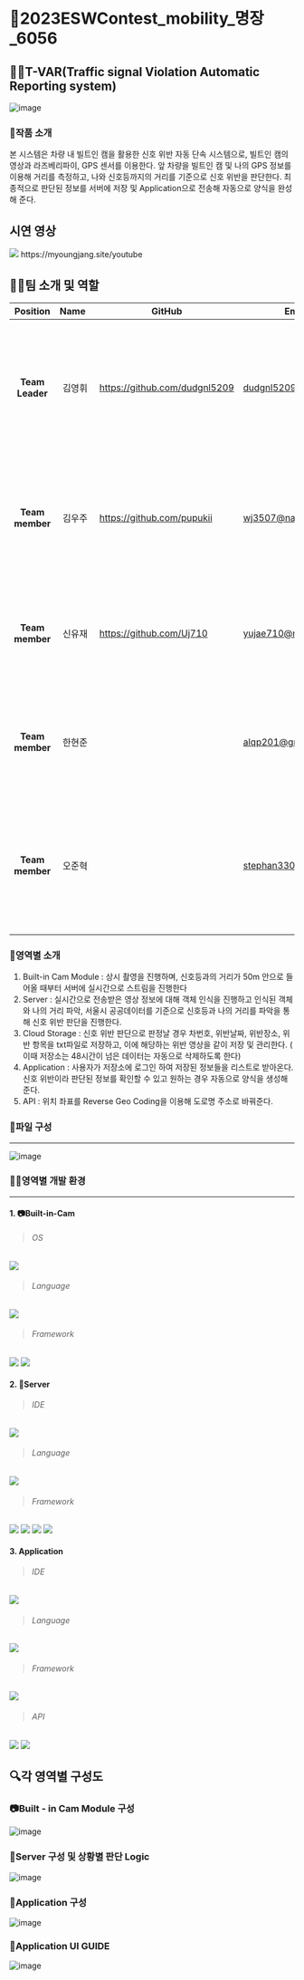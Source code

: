 # 🚗2023ESWContest_mobility_명장_6056

## 🕵️‍♀️T-VAR(Traffic signal Violation Automatic Reporting system)
![image](https://github.com/dudgnl5209/2023ESWContest_mobility_6056/assets/124027423/aa2c9cd3-94e0-477c-998d-246843566b75)

### 📜작품 소개
본 시스템은 차량 내 빌트인 캠을 활용한 신호 위반 자동 단속 시스템으로, 빌트인 캠의 영상과 라즈베리파이, GPS 센서를 이용한다.
앞 차량을 빌트인 캠 및 나의 GPS 정보를 이용해 거리를 측정하고, 나와 신호등까지의 거리를 기준으로 신호 위반을 판단한다.
최종적으로 판단된 정보를 서버에 저장 및 Application으로 전송해 자동으로 양식을 완성해 준다.

## 시연 영상
<img src="https://img.shields.io/badge/youtube-FF0000?style=for-the-badge&logo=youtube&logoColor=White">
https://myoungjang.site/youtube

## 💁‍♂️팀 소개 및 역할
| Position    | Name&nbsp;&nbsp;   | GitHub | Email | Role |
|:-------------:|:--------:|--------|-------|------|
| **Team Leader** | 김영휘 | https://github.com/dudgnl5209| dudgnl5209@naver.com| 기획 및 개발 총괄,  웹 스트리밍 통신 구현, 위반 데이터 저장소 관리,Reverse Geocoding 통합 처리, 공공 데이터 수집 및 가공     |
| **Team member** | 김우주 | https://github.com/pupukii   | wj3507@naver.com    | 객체 추적 모델 설계 및 구현, Image Processing, 신호 위반 판단 Logic 구현, 신호 위반 관련 법규 분석     |
| **Team member** | 신유재 | https://github.com/Uj710     | yujae710@naver.com  | Server 통신 관리, Application 개발, UI디자인, 저장소와 Application 간의 통신 개발     |
| **Team member** | 한현준 |        | alqp201@gmail.com   | 객체 추적 모델 설계 및 구현, Image Processing, 신호 위반 판단 Logic 구현, 위반 데이터 후처리     |
| **Team member** | 오준혁 |        | stephan330@naver.com| Custom data 학습 파일 생성, 공공 데이터 수집 및 가공, 모듈 Case 설계 및 안전성 검증, 데이터 증강 알고리즘 개발     |

### 📌영역별 소개
1. Built-in Cam Module : 상시 촬영을 진행하며, 신호등과의 거리가 50m 안으로 들어올 때부터 서버에 실시간으로 스트림을 진행한다
2. Server : 실시간으로 전송받은 영상 정보에 대해 객체 인식을 진행하고 인식된 객체와 나의 거리 파악, 서울시 공공데이터를 기준으로 신호등과 나의 거리를 파악을 통해
신호 위반 판단을 진행한다.
3. Cloud Storage : 신호 위반 판단으로 판정날 경우 차번호, 위반날짜, 위반장소, 위반 항목을 txt파일로 저장하고, 이에 해당하는 위반 영상을 같이 저장 및 관리한다.
( 이때 저장소는 48시간이 넘은 데이터는 자동으로 삭제하도록 한다)
4. Application : 사용자가 저장소에 로그인 하여 저장된 정보들을 리스트로 받아온다. 신호 위반이라 판단된 정보를 확인할 수 있고 원하는 경우 자동으로 양식을 생성해준다.
5. API : 위치 좌표를 Reverse Geo Coding을 이용해 도로명 주소로 바꿔준다.


### 📁파일 구성
----------------
![image](https://github.com/dudgnl5209/2023ESWContest_mobility_6056/assets/124027423/df1933c6-b62a-4ed1-b564-d97588a0dcc2)

### 👨‍💻영역별 개발 환경
--------------------
#### 1. 📷Built-in-Cam
>###### OS
<img src="https://img.shields.io/badge/Raspbian_OS-A22846?style=for-the-badge&logo=Raspberry Pi&logoColor=Red">

>###### Language
<img src="https://img.shields.io/badge/python-3776AB?style=for-the-badge&logo=python&logoColor=white">

>###### Framework
<img src="https://img.shields.io/badge/OpenCV-5C3EE8?style=for-the-badge&logo=opencv&logoColor=White"> <img src="https://img.shields.io/badge/flask-3481FE?style=for-the-badge&logo=flask&logoColor=White">

#### 2. 🛜Server
>###### IDE
<img src="https://img.shields.io/badge/googlecolab-F9AB00?style=for-the-badge&logo=googlecolab&logoColor=white">

>###### Language
<img src="https://img.shields.io/badge/python-3776AB?style=for-the-badge&logo=python&logoColor=white">

>###### Framework
<img src="https://img.shields.io/badge/OpenCV-5C3EE8?style=for-the-badge&logo=opencv&logoColor=White"> <img src="https://img.shields.io/badge/pytorch-EE4C2C?style=for-the-badge&logo=pytorch&logoColor=white"> <img src="https://img.shields.io/badge/pandas-150458?style=for-the-badge&logo=pandas&logoColor=White"> <img src="https://img.shields.io/badge/yolo-00FFFF?style=for-the-badge&logo=yolo&logoColor=white">

#### 3. Application
>###### IDE
<img src="https://img.shields.io/badge/androidstudio-3DDC84?style=for-the-badge&logo=androidstudio&logoColor=white">

>###### Language
<img src="https://img.shields.io/badge/dart-0175C2?style=for-the-badge&logo=dart&logoColor=white">

>###### Framework
<img src="https://img.shields.io/badge/flutter-02569B?style=for-the-badge&logo=flutter&logoColor=white">

>###### API
<img src="https://img.shields.io/badge/googledrive-4285F4?style=for-the-badge&logo=googledrive&logoColor=white"> <img src="https://img.shields.io/badge/Kakaomaps-FFCD00?style=for-the-badge&logo=googlemaps&logoColor=white">

## 🔍각 영역별 구성도
### 📷Built - in Cam Module 구성
![image](https://github.com/dudgnl5209/2023ESWContest_mobility_6056/assets/124027423/ced773f5-92f7-4f61-89d0-5ff33362b445)

### 🛜Server 구성 및 상황별 판단 Logic
![image](https://github.com/dudgnl5209/2023ESWContest_mobility_6056/assets/124027423/b0974b6d-9655-4c19-b5e5-d732a5097622)

### 📱Application 구성
![image](https://github.com/dudgnl5209/2023ESWContest_mobility_6056/assets/124030468/359f16c2-7100-4dd5-b490-d9db40d1fe59)

### 📲Application UI GUIDE
![image](https://github.com/dudgnl5209/2023ESWContest_mobility_6056/assets/124030468/e63015f9-98e6-4c62-8250-0e61f8a0263b)



